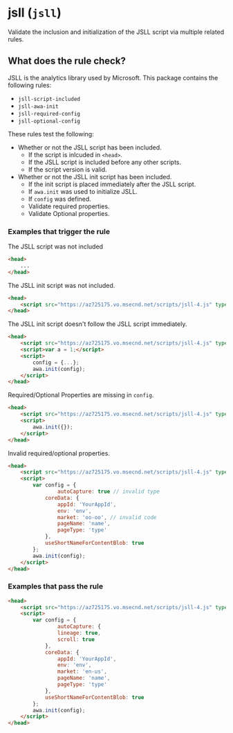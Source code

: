# jsll (`jsll`)

Validate the inclusion and initialization of the JSLL script via
multiple related rules.

## What does the rule check?

JSLL is the analytics library used by Microsoft. This package
contains the following rules:

* `jsll-script-included`
* `jsll-awa-init`
* `jsll-required-config`
* `jsll-optional-config`

These rules test the following:

* Whether or not the JSLL script has been included.
  * If the script is inlcuded in `<head>`.
  * If the JSLL script is included before any other scripts.
  * If the script version is valid.
* Whether or not the JSLL init script has been included.
  * If the init script is placed immediately after the JSLL script.
  * If `awa.init` was used to initialize JSLL.
  * If `config` was defined.
  * Validate required properties.
  * Validate Optional properties.

### Examples that **trigger** the rule

The JSLL script was not included

```html
<head>
    ...
</head>
```

The JSLL init script was not included.

```html
<head>
    <script src="https://az725175.vo.msecnd.net/scripts/jsll-4.js" type="text/javascript"></script>
</head>
```

The JSLL init script doesn't follow the JSLL script immediately.

```html
<head>
    <script src="https://az725175.vo.msecnd.net/scripts/jsll-4.js" type="text/javascript"></script>
    <script>var a = 1;</script>
    <script>
        config = {...};
        awa.init(config);
    </script>
</head>
```

Required/Optional Properties are missing in `config`.

```html
<head>
    <script src="https://az725175.vo.msecnd.net/scripts/jsll-4.js" type="text/javascript"></script>
    <script>
        awa.init({});
    </script>
</head>
```

Invalid required/optional properties.

```html
<head>
    <script src="https://az725175.vo.msecnd.net/scripts/jsll-4.js" type="text/javascript"></script>
    <script>
        var config = {
                autoCapture: true // invalid type
            coreData: {
                appId: 'YourAppId',
                env: 'env',
                market: 'oo-oo', // invalid code
                pageName: 'name',
                pageType: 'type'
            },
            useShortNameForContentBlob: true
        };
        awa.init(config);
    </script>
</head>
```

### Examples that **pass** the rule

```html
<head>
    <script src="https://az725175.vo.msecnd.net/scripts/jsll-4.js" type="text/javascript"></script>
    <script>
        var config = {
                autoCapture: {
                lineage: true,
                scroll: true
            },
            coreData: {
                appId: 'YourAppId',
                env: 'env',
                market: 'en-us',
                pageName: 'name',
                pageType: 'type'
            },
            useShortNameForContentBlob: true
        };
        awa.init(config);
    </script>
</head>
```
